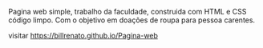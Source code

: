 Pagina web simple, trabalho da faculdade, construida com HTML e CSS código limpo. Com o objetivo em doações de roupa para pessoa carentes.






visitar https://billrenato.github.io/Pagina-web
